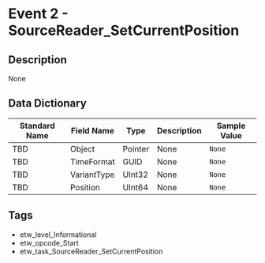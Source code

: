 # Event 2 - SourceReader_SetCurrentPosition

## Description
None

## Data Dictionary
|Standard Name|Field Name|Type|Description|Sample Value|
|---|---|---|---|---|
|TBD|Object|Pointer|None|`None`|
|TBD|TimeFormat|GUID|None|`None`|
|TBD|VariantType|UInt32|None|`None`|
|TBD|Position|UInt64|None|`None`|

## Tags
* etw_level_Informational
* etw_opcode_Start
* etw_task_SourceReader_SetCurrentPosition